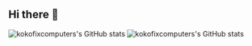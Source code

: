 ## Hi there 👋

<!--
**kokofixcomputers/kokofixcomputers** is a ✨ _special_ ✨ repository because its `README.md` (this file) appears on your GitHub profile.

Here are some ideas to get you started:

- 🔭 I’m currently working on ...
- 🌱 I’m currently learning ...
- 👯 I’m looking to collaborate on ...
- 🤔 I’m looking for help with ...
- 💬 Ask me about ...
- 📫 How to reach me: ...
- 😄 Pronouns: ...
- ⚡ Fun fact: ...
-->

![kokofixcomputers's GitHub stats](https://github-readme-stats.vercel.app/api?username=kokofixcomputers&hide=contribs,prs&bg_color=30,e96443,904e95\&title_color=fff\&text_color=fff&show_icons=true)
![kokofixcomputers's GitHub stats](https://github-readme-stats.vercel.app/api/top-langs/?username=kokofixcomputers&hide_progress=false&layout=compact)
